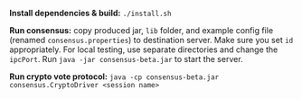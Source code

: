 **Install dependencies & build:** `./install.sh`

**Run consensus:** copy produced jar, `lib` folder, and example config file (renamed `consensus.properties`) to destination server. Make sure you set `id` appropriately. For local testing, use separate directories and change the `ipcPort`. Run `java -jar consensus-beta.jar` to start the server.

**Run crypto vote protocol:** `java -cp consensus-beta.jar consensus.CryptoDriver <session name>`
